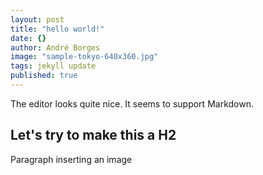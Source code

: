 ```yaml
---
layout: post
title: "hello world!"
date: {}
author: André Borges
image: "sample-tokyo-640x360.jpg"
tags: jekyll update
published: true
---
```


The editor looks quite nice. It seems to support Markdown. 

## Let's try to make this a H2

Paragraph inserting an image

